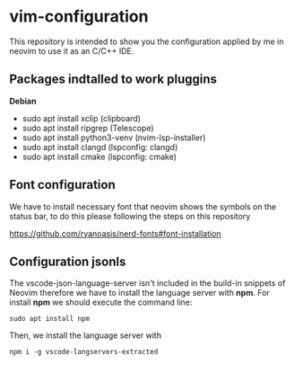 # vim-configuration
This repository is intended to show you the configuration applied by me in neovim to use it as an C/C++ IDE.


## Packages indtalled to work pluggins

**Debian**

- sudo apt install xclip (clipboard)
- sudo apt install ripgrep (Telescope)
- sudo apt install python3-venv (nvim-lsp-installer)
- sudo apt install clangd (lspconfig: clangd)
- sudo apt install cmake (lspconfig: cmake)

## Font configuration

We have to install necessary font that neovim shows the symbols on the status bar, to do this please following the steps on this repository

https://github.com/ryanoasis/nerd-fonts#font-installation

## Configuration jsonls

The vscode-json-language-server isn't included in the build-in snippets of Neovim therefore we have to install the language server with **npm**. For install **npm** we should execute the command line:

```
sudo apt install npm
```

Then, we install the language server with 

```
npm i -g vscode-langservers-extracted
```
